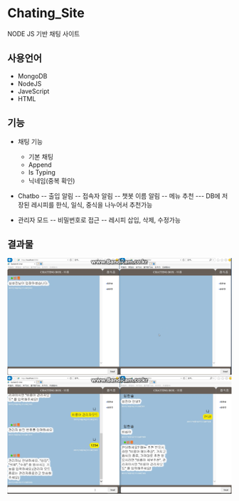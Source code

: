 # Chating_Site
NODE JS 기반 채팅 사이트

## 사용언어
- MongoDB
- NodeJS
- JaveScript
- HTML

## 기능
- 채팅 기능
  - 기본 채팅
  - Append
  - Is Typing
  - 닉네임(중복 확인)

- Chatbo
-- 출입 알림
-- 접속자 알림
-- 챗봇 이름 알림
-- 메뉴 추천
--- DB에 저장된 레시피를 한식, 일식, 중식을 나누어서 추천가능

- 관리자 모드
-- 비밀번호로 접근
-- 레시피 삽입, 삭제, 수정가능

## 결과물
![GitHub Logo](/Image/Site1.png)
![GitHub Logo](/Image/Site2.png)
